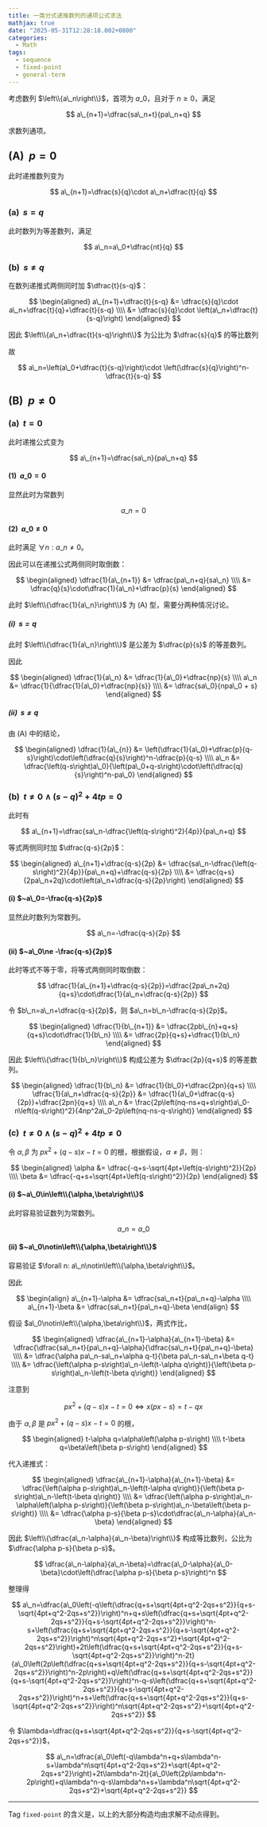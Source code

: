 ```yaml
---
title: 一类分式递推数列的通项公式求法
mathjax: true
date: "2025-05-31T12:28:18.002+0800"
categories:
  - Math
tags:
  - sequence
  - fixed-point
  - general-term
---
```


考虑数列 $\left\\{a\_n\right\\}$，首项为 $a\_0$，且对于 $n\ge 0$，满足

$$
a\_{n+1}=\dfrac{sa\_n+t}{pa\_n+q}
$$

求数列通项。

## (A) $~p=0$

此时递推数列变为

$$
a\_{n+1}=\dfrac{s}{q}\cdot a\_n+\dfrac{t}{q}
$$

### (a) $~s=q$

此时数列为等差数列，满足

$$
a\_n=a\_0+\dfrac{nt}{q}
$$

### (b) $~s\ne q$

在数列递推式两侧同时加 $\dfrac{t}{s-q}$：

$$
\begin{aligned}
a\_{n+1}+\dfrac{t}{s-q}
&= \dfrac{s}{q}\cdot a\_n+\dfrac{t}{q}+\dfrac{t}{s-q} \\\\
&= \dfrac{s}{q}\cdot \left(a\_n+\dfrac{t}{s-q}\right)
\end{aligned}
$$

因此 $\left\\{a\_n+\dfrac{t}{s-q}\right\\}$ 为公比为 $\dfrac{s}{q}$ 的等比数列

故

$$
a\_n=\left(a\_0+\dfrac{t}{s-q}\right)\cdot \left(\dfrac{s}{q}\right)^n-\dfrac{t}{s-q}
$$

## (B) $~p\ne 0$

### (a) $~t=0$

此时递推公式变为

$$
a\_{n+1}=\dfrac{sa\_n}{pa\_n+q}
$$

#### (1) $~a\_0=0$

显然此时为常数列

$$
a\_n=0
$$

#### (2) $~a\_0\ne 0$

此时满足 $\forall n:a\_n\ne 0$。

因此可以在递推公式两侧同时取倒数：

$$
\begin{aligned}
\dfrac{1}{a\_{n+1}}
&= \dfrac{pa\_n+q}{sa\_n} \\\\
&= \dfrac{q}{s}\cdot\dfrac{1}{a\_n}+\dfrac{p}{s}
\end{aligned}
$$

此时 $\left\\{\dfrac{1}{a\_n}\right\\}$ 为 $\mathrm{\left(A\right)}$ 型，需要分两种情况讨论。

##### (i) $~s=q$

此时 $\left\\{\dfrac{1}{a\_n}\right\\}$ 是公差为 $\dfrac{p}{s}$ 的等差数列。

因此

$$
\begin{aligned}
\dfrac{1}{a\_n} &= \dfrac{1}{a\_0}+\dfrac{np}{s} \\\\
a\_n &= \dfrac{1}{\dfrac{1}{a\_0}+\dfrac{np}{s}} \\\\
&= \dfrac{sa\_0}{npa\_0 + s}
\end{aligned}
$$

##### (ii) $~s\ne q$

由 $\mathrm{\left(A\right)}$ 中的结论，

$$
\begin{aligned}
\dfrac{1}{a\_{n}} &= \left(\dfrac{1}{a\_0}+\dfrac{p}{q-s}\right)\cdot\left(\dfrac{q}{s}\right)^n-\dfrac{p}{q-s} \\\\
a\_n &= \dfrac{\left(q-s\right)a\_0}{\left(pa\_0+q-s\right)\cdot\left(\dfrac{q}{s}\right)^n-pa\_0}
\end{aligned}
$$

### (b) $~t\ne 0\land\left(s-q\right)^2+4tp=0$

此时有

$$
a\_{n+1}=\dfrac{sa\_n-\dfrac{\left(q-s\right)^2}{4p}}{pa\_n+q}
$$

等式两侧同时加 $\dfrac{q-s}{2p}$：

$$
\begin{aligned}
a\_{n+1}+\dfrac{q-s}{2p}
&= \dfrac{sa\_n-\dfrac{\left(q-s\right)^2}{4p}}{pa\_n+q}+\dfrac{q-s}{2p} \\\\
&= \dfrac{q+s}{2pa\_n+2q}\cdot\left(a\_n+\dfrac{q-s}{2p}\right)
\end{aligned}
$$

#### (i) $~a\_0=-\frac{q-s}{2p}$

显然此时数列为常数列。

$$
a\_n=-\dfrac{q-s}{2p}
$$

#### (ii) $~a\_0\ne -\frac{q-s}{2p}$

此时等式不等于零，将等式两侧同时取倒数：

$$
\dfrac{1}{a\_{n+1}+\dfrac{q-s}{2p}}=\dfrac{2pa\_n+2q}{q+s}\cdot\dfrac{1}{a\_n+\dfrac{q-s}{2p}}
$$

令 $b\_n=a\_n+\dfrac{q-s}{2p}$，则 $a\_n=b\_n-\dfrac{q-s}{2p}$。

$$
\begin{aligned}
\dfrac{1}{b\_{n+1}}
&= \dfrac{2pb\_{n}+q+s}{q+s}\cdot\dfrac{1}{b\_n} \\\\
&= \dfrac{2p}{q+s}+\dfrac{1}{b\_n}
\end{aligned}
$$

因此 $\left\\{\dfrac{1}{b\_n}\right\\}$ 构成公差为 $\dfrac{2p}{q+s}$ 的等差数列。

$$
\begin{aligned}
\dfrac{1}{b\_n} &= \dfrac{1}{b\_0}+\dfrac{2pn}{q+s} \\\\
\dfrac{1}{a\_n+\dfrac{q-s}{2p}} &= \dfrac{1}{a\_0+\dfrac{q-s}{2p}}+\dfrac{2pn}{q+s} \\\\
a\_n &= \frac{2p\left(nq-ns+q+s\right)a\_0-n\left(q-s\right)^2}{4np^2a\_0-2p\left(nq-ns-q-s\right)}
\end{aligned}
$$

### (c) $~t\ne 0\land \left(s-q\right)^2+4tp\ne 0$

令 $\alpha,\beta$ 为 $px^2+\left(q-s\right)x-t=0$ 的根，根据假设，$\alpha\ne\beta$，则：

$$
\begin{aligned}
\alpha &= \dfrac{-q+s-\sqrt{4pt+\left(q-s\right)^2}}{2p} \\\\
\beta &= \dfrac{-q+s+\sqrt{4pt+\left(q-s\right)^2}}{2p}
\end{aligned}
$$

#### (i) $~a\_0\in\left\\{\alpha,\beta\right\\}$

此时容易验证数列为常数列。

$$
a\_n=a\_0
$$

#### (ii) $~a\_0\notin\left\\{\alpha,\beta\right\\}$

容易验证 $\forall n: a\_n\notin\left\\{\alpha,\beta\right\\}$。

因此

$$
\begin{align}
a\_{n+1}-\alpha &= \dfrac{sa\_n+t}{pa\_n+q}-\alpha \\\\
a\_{n+1}-\beta &= \dfrac{sa\_n+t}{pa\_n+q}-\beta
\end{align}
$$

假设 $a\_0\notin\left\\{\alpha,\beta\right\\}$，两式作比，

$$
\begin{aligned}
\dfrac{a\_{n+1}-\alpha}{a\_{n+1}-\beta} &= \dfrac{\dfrac{sa\_n+t}{pa\_n+q}-\alpha}{\dfrac{sa\_n+t}{pa\_n+q}-\beta} \\\\
&= \dfrac{\alpha pa\_n-sa\_n+\alpha q-t}{\beta pa\_n-sa\_n+\beta q-t} \\\\
&= \dfrac{\left(\alpha p-s\right)a\_n-\left(t-\alpha q\right)}{\left(\beta p-s\right)a\_n-\left(t-\beta q\right)}
\end{aligned}
$$

注意到

$$
px^2+\left(q-s\right)x-t=0 \Longleftrightarrow x\left(px-s\right)=t-qx
$$

由于 $\alpha,\beta$ 是 $px^2+\left(q-s\right)x-t=0$ 的根，

$$
\begin{aligned}
t-\alpha q=\alpha\left(\alpha p-s\right) \\\\
t-\beta q=\beta\left(\beta p-s\right)
\end{aligned}
$$

代入递推式：

$$
\begin{aligned}
\dfrac{a\_{n+1}-\alpha}{a\_{n+1}-\beta}
&= \dfrac{\left(\alpha p-s\right)a\_n-\left(t-\alpha q\right)}{\left(\beta p-s\right)a\_n-\left(t-\beta q\right)} \\\\
&= \dfrac{\left(\alpha p-s\right)a\_n-\alpha\left(\alpha p-s\right)}{\left(\beta p-s\right)a\_n-\beta\left(\beta p-s\right)} \\\\
&= \dfrac{\alpha p-s}{\beta p-s}\cdot\dfrac{a\_n-\alpha}{a\_n-\beta}
\end{aligned}
$$

因此 $\left\\{\dfrac{a\_n-\alpha}{a\_n-\beta}\right\\}$ 构成等比数列，公比为 $\dfrac{\alpha p-s}{\beta p-s}$。

$$
\dfrac{a\_n-\alpha}{a\_n-\beta}=\dfrac{a\_0-\alpha}{a\_0-\beta}\cdot\left(\dfrac{\alpha p-s}{\beta p-s}\right)^n
$$

整理得

$$
a\_n=\dfrac{a\_0\left(-q\left(\dfrac{q+s+\sqrt{4pt+q^2-2qs+s^2}}{q+s-\sqrt{4pt+q^2-2qs+s^2}}\right)^n+q+s\left(\dfrac{q+s+\sqrt{4pt+q^2-2qs+s^2}}{q+s-\sqrt{4pt+q^2-2qs+s^2}}\right)^n-s+\left(\dfrac{q+s+\sqrt{4pt+q^2-2qs+s^2}}{q+s-\sqrt{4pt+q^2-2qs+s^2}}\right)^n\sqrt{4pt+q^2-2qs+s^2}+\sqrt{4pt+q^2-2qs+s^2}\right)+2t\left(\dfrac{q+s+\sqrt{4pt+q^2-2qs+s^2}}{q+s-\sqrt{4pt+q^2-2qs+s^2}}\right)^n-2t}{a\_0\left(2p\left(\dfrac{q+s+\sqrt{4pt+q^2-2qs+s^2}}{q+s-\sqrt{4pt+q^2-2qs+s^2}}\right)^n-2p\right)+q\left(\dfrac{q+s+\sqrt{4pt+q^2-2qs+s^2}}{q+s-\sqrt{4pt+q^2-2qs+s^2}}\right)^n-q-s\left(\dfrac{q+s+\sqrt{4pt+q^2-2qs+s^2}}{q+s-\sqrt{4pt+q^2-2qs+s^2}}\right)^n+s+\left(\dfrac{q+s+\sqrt{4pt+q^2-2qs+s^2}}{q+s-\sqrt{4pt+q^2-2qs+s^2}}\right)^n\sqrt{4pt+q^2-2qs+s^2}+\sqrt{4pt+q^2-2qs+s^2}}
$$

令 $\lambda=\dfrac{q+s+\sqrt{4pt+q^2-2qs+s^2}}{q+s-\sqrt{4pt+q^2-2qs+s^2}}$，

$$
a\_n=\dfrac{a\_0\left(-q\lambda^n+q+s\lambda^n-s+\lambda^n\sqrt{4pt+q^2-2qs+s^2}+\sqrt{4pt+q^2-2qs+s^2}\right)+2t\lambda^n-2t}{a\_0\left(2p\lambda^n-2p\right)+q\lambda^n-q-s\lambda^n+s+\lambda^n\sqrt{4pt+q^2-2qs+s^2}+\sqrt{4pt+q^2-2qs+s^2}}
$$

---

Tag `fixed-point` 的含义是，以上的大部分构造均由求解不动点得到。
